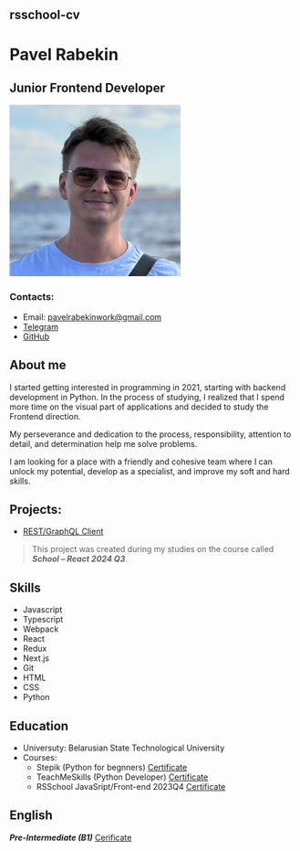## rsschool-cv

# Pavel Rabekin

## Junior Frontend Developer

<img src="img\photo.jpg" width="300" height="300">

### Contacts:
- Email: pavelrabekinwork@gmail.com
- [Telegram](https://t.me/DedRobin)
- [GitHub](https://github.com/DedRobin)

## About me
I started getting interested in programming in 2021, starting with backend development in Python. In the process of studying, I realized that I spend more time on the visual part of applications and decided 
 to study the Frontend direction.

My perseverance and dedication to the process, responsibility, attention to detail, and determination help me solve problems. 

I am looking for a place with a friendly and cohesive team where I can unlock my potential, develop as a specialist, and improve my soft and hard skills.

## Projects:
- [REST/GraphQL Client](https://restgraphqlclient.netlify.app/)

> This project was created during my studies on the course called ***School – React 2024 Q3***.


## Skills
- Javascript
- Typescript
- Webpack
- React
- Redux
- Next.js
- Git
- HTML
- CSS
- Python

## Education
- Universuty: Belarusian State Technological University
- Courses:
    - Stepik (Python for begnners) [Certificate](images\stepik-certificate-python-for-beginners.pdf)
    - TeachMeSkills (Python Developer) [Certificate](images\teachmeskills-certificate-python-developer.pdf)
    - RSSchool JavaSript/Front-end 2023Q4 [Certificate](images\rsschool-javascript-frontend-2023q4.pdf)

## English
***Pre-Intermediate (B1)*** [Cerificate](images\streamline-english-b1.pdf) 